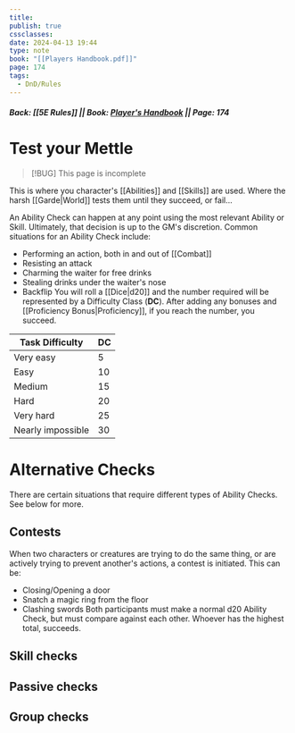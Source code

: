 ```yaml
---
title: 
publish: true
cssclasses: 
date: 2024-04-13 19:44
type: note
book: "[[Players Handbook.pdf]]"
page: 174
tags:
  - DnD/Rules
---
```

##### Back: [[5E Rules]] || Book: [Player's Handbook](https://drive.google.com/drive/folders/1O5bhpYizcIT5xxAoLOuzCRht_PVS7VSG?usp=sharing) || Page: 174
# Test your Mettle
> [!BUG] This page is incomplete 

This is where you character's [[Abilities]] and [[Skills]] are used. Where the harsh [[Garde|World]] tests them until they succeed, or fail...

An Ability Check can happen at any point using the most relevant Ability or Skill. Ultimately, that decision is up to the GM's discretion. 
Common situations for an Ability Check include:
- Performing an action, both in and out of [[Combat]]
- Resisting an attack
- Charming the waiter for free drinks
- Stealing drinks under the waiter's nose
- Backflip
You will roll a [[Dice|d20]] and the number required will be represented by a Difficulty Class (**DC**). After adding any bonuses and [[Proficiency Bonus|Proficiency]], if you reach the number, you succeed. 

| Task Difficulty   | DC  |
| ----------------- | --- |
| Very easy         | 5   |
| Easy              | 10  |
| Medium            | 15  |
| Hard              | 20  |
| Very hard         | 25  |
| Nearly impossible | 30  |

# Alternative Checks
There are certain situations that require different types of Ability Checks. See below for more.
## Contests
When two characters or creatures are trying to do the same thing, or are actively trying to prevent another's actions, a contest is initiated. This can be:
- Closing/Opening a door
- Snatch a magic ring from the floor
- Clashing swords
Both participants must make a normal d20 Ability Check, but must compare against each other. Whoever has the highest total, succeeds.
## Skill checks

## Passive checks

## Group checks
